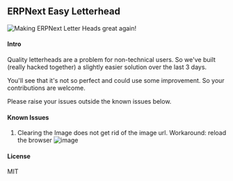 ## ERPNext Easy Letterhead

![Making ERPNext Letter Heads great again!](https://user-images.githubusercontent.com/7912989/141492221-ffe12483-aaa3-4034-a329-5fbc97206b17.gif)


#### Intro
Quality letterheads are a problem for non-technical users. So we've built (really hacked together) a slightly easier solution over the last 3 days. 

You'll see that it's not so perfect and could use some improvement. So your contributions are welcome.

Please raise your issues outside the known issues below.

#### Known Issues
1. Clearing the Image does not get rid of the image url. Workaround: reload the browser
![image](https://user-images.githubusercontent.com/7912989/141491970-68cf1804-ca70-4c3b-9a7f-28856eae6c41.png)


#### License

MIT
